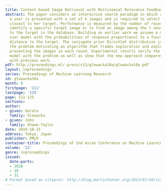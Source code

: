 ```yaml
---
title: Content-based Image Retrieval with Multinomial Relevance Feedback
abstract: The paper considers an interactive search paradigm in which at each round
  a user is presented with a set of k images and is required to select one that is
  closest to her target. Performance is measured by the number of rounds needed to
  identify a specific target image or to find an image among the t nearest neighbours
  to the target in the database. Building on earlier work we assume a multinomial
  user model with the probabilities of response proportional to a function of the
  distance to the target. The conjugate prior Dirichlet distribution is used to model
  the problem motivating an algorithm that trades exploration and exploitation in
  presenting the images in each round. Experimental results verify the fit of the
  model with the problem as well as show that the new approach compares favourably
  with previous work.
pdf: http://proceedings.mlr.press/v13/glowacka10a/glowacka10a.pdf
layout: inproceedings
series: Proceedings of Machine Learning Research
id: glowacka10a
month: 0
firstpage: '111'
lastpage: '125'
page: 111-125
sections: 
author:
- given: Dorota
  family: Glowacka
- given: John
  family: Shawe-Taylor
date: 2010-10-31
address: Tokyo, Japan
publisher: PMLR
container-title: Proceedings of 2nd Asian Conference on Machine Learning
volume: '13'
genre: inproceedings
issued:
  date-parts:
  - 2010
  - 10
  - 31
# Format based on citeproc: http://blog.martinfenner.org/2013/07/30/citeproc-yaml-for-bibliographies/
---
```

